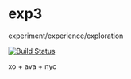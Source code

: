 # exp3
experiment/experience/exploration

[![Build Status](https://travis-ci.org/forceuser/exp3.svg?branch=master)](https://travis-ci.org/forceuser/exp3)

xo + ava + nyc